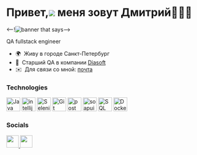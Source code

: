 Привет,![](https://user-images.githubusercontent.com/18350557/176309783-0785949b-9127-417c-8b55-ab5a4333674e.gif) меня зовут Дмитрий👋👨‍💻
=======================================================================================================================================
<--!<img src="" alt="banner that says ">-->

QA fullstack engineer

* 🌍  Живу в городе Санкт-Петербург
* 🚀  Старший QA в компании [Diasoft](http://www.diasoft.ru)
* ✉️  Для связи со мной: [почта](mailto:mozokin.dmitry@gmail.com)

### Technologies

<p align="left">
<a href="https://www.oracle.com/java/" target="_blank" rel="noreferrer"><img src="https://raw.githubusercontent.com/danielcranney/readme-generator/main/public/icons/skills/java-colored.svg" width="36" height="36" alt="Java" /></a>
<a href="https://www.jetbrains.com/ru-ru/idea/" target="_blank" rel="noreferrer"><img src="https://upload.wikimedia.org/wikipedia/commons/thumb/9/9c/IntelliJ_IDEA_Icon.svg/512px-IntelliJ_IDEA_Icon.svg.png" width="36" height="36" alt="intellij" /></a>
<a href="https://www.selenium.dev/" target="_blank" rel="noreferrer"><img src="https://seeklogo.com/images/S/selenium-logo-A1B53CEFB0-seeklogo.com.png" width="36" height="36" alt="Selenium" /></a>
<a href="https://git-scm.com/" target="_blank" rel="noreferrer"><img src="https://raw.githubusercontent.com/danielcranney/readme-generator/main/public/icons/skills/git-colored.svg" width="36" height="36" alt="Git" /></a>
<a href="https://www.postman.com/" target="_blank" rel="noreferrer"><img src="https://seeklogo.com/images/P/postman-logo-0087CA0D15-seeklogo.com.png" width="36" height="36" alt="postman" /></a>
<a href="https://www.soapui.org/" target="_blank" rel="noreferrer"><img src="https://cdn.icon-icons.com/icons2/1381/PNG/512/soapui_93772.png" width="36" height="36" alt="soapui" /></a>
<a href="https://ru.wikipedia.org/wiki/SQL" target="_blank" rel="noreferrer"><img src="https://cdn-icons-png.flaticon.com/512/4248/4248443.png" width="36" height="36" alt="SQL" /></a>
<a href="https://www.docker.com/" target="_blank" rel="noreferrer"><img src="https://raw.githubusercontent.com/danielcranney/readme-generator/main/public/icons/skills/docker-colored.svg" width="36" height="36" alt="Docker" /></a>
</p>

### Socials

<p align="left">
<a href="https://www.github.com/Pey4ay" target="_blank" rel="noreferrer"> <picture> <source media="(prefers-color-scheme: dark)" srcset="https://raw.githubusercontent.com/danielcranney/readme-generator/main/public/icons/socials/github-dark.svg" /> <source media="(prefers-color-scheme: light)" srcset="https://raw.githubusercontent.com/danielcranney/readme-generator/main/public/icons/socials/github.svg" /> <img src="https://raw.githubusercontent.com/danielcranney/readme-generator/main/public/icons/socials/github.svg" width="32" height="32" /> </picture> </a> 
<a href="https://www.linkedin.com/in/test" target="_blank" rel="noreferrer"> <picture> <source media="(prefers-color-scheme: dark)" srcset="https://raw.githubusercontent.com/danielcranney/readme-generator/main/public/icons/socials/linkedin-dark.svg" /> <source media="(prefers-color-scheme: light)" srcset="https://raw.githubusercontent.com/danielcranney/readme-generator/main/public/icons/socials/linkedin.svg" /> <img src="https://raw.githubusercontent.com/danielcranney/readme-generator/main/public/icons/socials/linkedin.svg" width="32" height="32" /> </picture> </a>
</p>